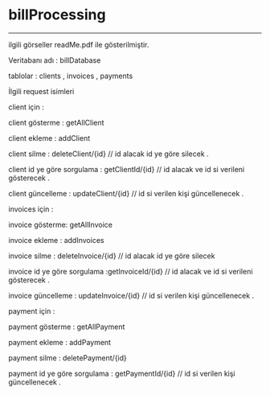 # billProcessing
**********************************************
ilgili görseller readMe.pdf ile gösterilmiştir. 


Veritabanı adı : billDatabase 

tablolar : clients , invoices , payments 

İlgili request isimleri 



client için : 

client gösterme : getAllClient

client ekleme : addClient

client silme : deleteClient/{id}  // id alacak id ye göre silecek . 

client id ye göre sorgulama : getClientId/{id} // id alacak ve id si verileni gösterecek . 

client güncelleme : updateClient/{id} // id si verilen kişi güncellenecek . 



invoices için : 

invoice gösterme: getAllInvoice

invoice ekleme : addInvoices

invoice  silme : deleteInvoice/{id}  // id alacak id ye göre silecek 

invoice id ye göre sorgulama :getInvoiceId/{id}  // id alacak ve id si verileni gösterecek . 

invoice güncelleme : updateInvoice/{id}  // id si verilen kişi güncellenecek . 



payment için : 

payment gösterme : getAllPayment

payment ekleme : addPayment

payment silme : deletePayment/{id}


payment id ye göre sorgulama : getPaymentId/{id}  // id si verilen kişi güncellenecek . 



 
